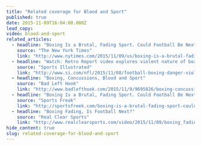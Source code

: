 ```yaml
---
title: "Related coverage for Blood and Sport"
published: true
date: 2015-11-09T16:04:00.000Z
lead_copy:
video: blood-and-sport
related_articles:
  - headline: "Boxing Is a Brutal, Fading Sport. Could Football Be Next?"
    source: "The New York Times"
    link: "http://www.nytimes.com/2015/11/09/us/boxing-is-a-brutal-fading-sport-could-football-be-next.html?_r=0"
  - headline: "Watch: Retro Report video explores violent nature of boxing and football"
    source: "Sports Illustrated"
    link: "http://www.si.com/nfl/2015/11/08/football-boxing-danger-violence-retro-report-video"
  - headline: "Boxing, Concussions, Blood and Sport"
    source: "Bad Left Hook"
    link: "http://www.badlefthook.com/2015/11/9/9695826/boxing-concussions-blood-and-sport"
  - headline: "Boxing Is a Brutal, Fading Sport. Could Football Be Next?"
    source: "Sports Freak"
    link: "http://sportsfreek.com/boxing-is-a-brutal-fading-sport-could-football-be-next-new-york-times/"
  - headline: "Boxing Fading, Is Football Next?"
    source: "Real Clear Sports"
    link: "http://www.realclearsports.com/video/2015/11/09/boxing_fading_is_football_next.html"
hide_content: true
slug: related-coverage-for-blood-and-sport
---
```


